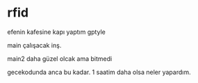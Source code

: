 # rfid
efenin kafesine kapı yaptım gptyle

main çalışacak inş.

main2 daha güzel olcak ama bitmedi

gecekodunda anca bu kadar.
1 saatim daha olsa neler yapardım.
